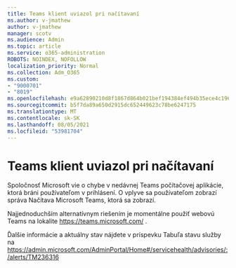 ```yaml
---
title: Teams klient uviazol pri načítavaní
ms.author: v-jmathew
author: v-jmathew
manager: scotv
ms.audience: Admin
ms.topic: article
ms.service: o365-administration
ROBOTS: NOINDEX, NOFOLLOW
localization_priority: Normal
ms.collection: Adm_O365
ms.custom:
- "9000701"
- "8019"
ms.openlocfilehash: e9a62890210d8f1867d864b021bef194384ef494b35ece4c1962e4f33ac53272
ms.sourcegitcommit: b5f7da89a650d2915dc652449623c78be6247175
ms.translationtype: MT
ms.contentlocale: sk-SK
ms.lasthandoff: 08/05/2021
ms.locfileid: "53981704"
---
```

# <a name="teams-client-is-stuck-on-loading"></a>Teams klient uviazol pri načítavaní

Spoločnosť Microsoft vie o chybe v nedávnej Teams počítačovej aplikácie, ktorá bráni používateľom v prihlásení. O vplyve sa používateľom zobrazí správa Načítava Microsoft Teams, ktorá sa zobrazí.

Najjednoduchším alternatívnym riešením je momentálne použiť webovú Teams na lokalite <https://teams.microsoft.com/> .

Ďalšie informácie a aktuálny stav nájdete v príspevku Tabuľa stavu služby na <https://admin.microsoft.com/AdminPortal/Home#/servicehealth/advisories/:/alerts/TM236316>
